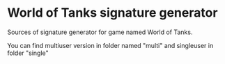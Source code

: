 World of Tanks signature generator
==================================

Sources of signature generator for game named World of Tanks.

You can find multiuser version in folder named "multi" and singleuser in folder "single"